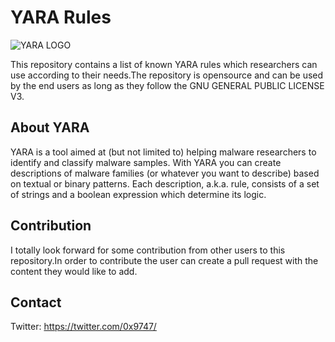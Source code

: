 # YARA Rules
![YARA LOGO](https://blog.malwarebytes.com/wp-content/uploads/2017/09/yaralogo.jpg)

This repository contains a list of known YARA rules which researchers can use according to their needs.The repository is opensource and can be used by the end users as long as they follow the GNU GENERAL PUBLIC LICENSE V3.

## About YARA 
YARA is a tool aimed at (but not limited to) helping malware researchers to identify and classify malware samples. With YARA you can create descriptions of malware families (or whatever you want to describe) based on textual or binary patterns. Each description, a.k.a. rule, consists of a set of strings and a boolean expression which determine its logic.

## Contribution
I totally look forward for some contribution from other users to this repository.In order to contribute the user can create a pull request with the content they would like to add.

## Contact 
Twitter: https://twitter.com/0x9747/
